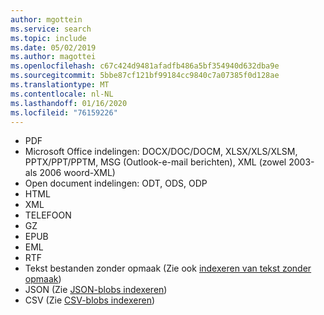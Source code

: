 ```yaml
---
author: mgottein
ms.service: search
ms.topic: include
ms.date: 05/02/2019
ms.author: magottei
ms.openlocfilehash: c67c424d9481afadfb486a5bf354940d632dba9e
ms.sourcegitcommit: 5bbe87cf121bf99184cc9840c7a07385f0d128ae
ms.translationtype: MT
ms.contentlocale: nl-NL
ms.lasthandoff: 01/16/2020
ms.locfileid: "76159226"
---
```

* PDF
* Microsoft Office indelingen: DOCX/DOC/DOCM, XLSX/XLS/XLSM, PPTX/PPT/PPTM, MSG (Outlook-e-mail berichten), XML (zowel 2003-als 2006 woord-XML)
* Open document indelingen: ODT, ODS, ODP  
* HTML
* XML
* TELEFOON
* GZ
* EPUB
* EML
* RTF
* Tekst bestanden zonder opmaak (Zie ook [indexeren van tekst zonder opmaak](../articles/search/search-howto-indexing-azure-blob-storage.md#IndexingPlainText))
* JSON (Zie [JSON-blobs indexeren](../articles/search/search-howto-index-json-blobs.md))
* CSV (Zie [CSV-blobs indexeren](../articles/search/search-howto-index-csv-blobs.md))